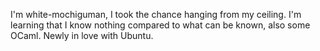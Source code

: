 I'm white-mochiguman, I took the chance hanging from my ceiling. 
I'm learning that I know nothing compared to what can be known, also some OCaml.
Newly in love with Ubuntu.
